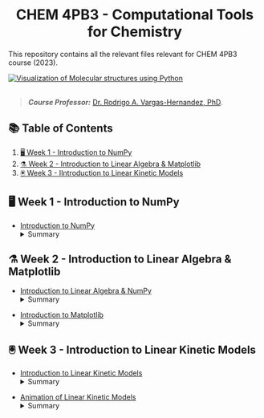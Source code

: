 <h1 align="center">
  CHEM 4PB3 - Computational Tools for Chemistry 
</h1>


This repository contains all the relevant files relevant for CHEM 4PB3 course (2023). 



<a href="https://github.com/janosh/tikz/tree/main/assets/normalizing-flow](https://github.com/RodrigoAVargasHdz/CHEM-4PB3">
   <picture>
      <source media="(prefers-color-scheme: dark)"">
      <img alt=" Visualization of Molecular structures using Python" src="https://iwatobipen.files.wordpress.com/2023/09/image.png">
   </picture>
</a>

<br>
<br>

> **_Course Professor:_**  [Dr. Rodrigo A. Vargas-Hernandez, PhD](https://www.linkedin.com/in/rodrigo-a-vargas-hernandez-591368141/?originalSubdomain=ca). <br>

## 📚 Table of Contents
1. [🖥️ Week 1 - Introduction to NumPy](#-week-1---introduction-to-numpy)
1. [⚗️ Week 2 - Introduction to Linear Algebra & Matplotlib](#-week-2---introduction-to-linear-algebra-&-matplotlib)
1. [🖲️ Week 3 - IIntroduction to Linear Kinetic Models](#-week-3---introduction-to-linear-kinetic-models)


## 🖥️ Week 1 - Introduction to NumPy

- [Introduction to NumPy](https://colab.research.google.com/drive/14xmNNrXwtj65L2tsRaEXBHVPz1vasKsV?usp=sharing) <br>
  <details>
  <summary>Summary</summary>
  Includes: Introduction to Arrays and NumPy, Slicing and Accessing Elements in Arrays, and Tensors in Image Analysis
</details>

## ⚗️ Week 2 - Introduction to Linear Algebra & Matplotlib

- [Introduction to Linear Algebra & NumPy](https://colab.research.google.com/drive/1fChvqVxqZNfNfCZazTqUf5sOMlu8IElD?usp=sharing) <br>
  <details>
  <summary>Summary</summary>
  Includes: Introduction to Linear Algebra and understanding Vectors and Matrices.
</details>

- [Introduction to Matplotlib](https://colab.research.google.com/drive/1QecD3OF_fvgp73ZcbDweGS-0la53h6t-?usp=sharing) <br>
  <details>
  <summary>Summary</summary>
  Includes: Introduction to Matplotlib, Molecular Properties, Analyzing Molecular Properties, and Heatmaps with Seaborn. 
</details>

## 🖲️ Week 3 - Introduction to Linear Kinetic Models

- [Introduction to Linear Kinetic Models](https://colab.research.google.com/drive/1CxFVk82NFVhdX9oXl03p7dEjK-lrGBcE?usp=sharing) <br>
  <details>
  <summary>Summary</summary>
  Includes: Introduction to LogP in Drug Design, Simple Linear Regression for Predicting LogP, Cross-Validation in Model Assessment and understanding RMSE and Lambda in Machine Learning.
</details>

- [Animation of Linear Kinetic Models](https://colab.research.google.com/drive/1pIDKIinTZ2o2-f4zyb83qpOIgmJzmeLj?usp=sharing) <br>
  <details>
  <summary>Summary</summary>
  Includes: Introduction to Parameter Generation, Animations on Google Colab, Linear and Polynomial Models, Overfitting and Underfitting and understanding Lambda and Regularization.
</details>



